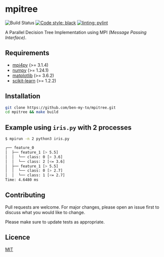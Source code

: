 # mpitree

![Build Status](https://github.com/ben-my-to/mpitree/workflows/Lint/badge.svg)
[![Code style: black](https://img.shields.io/badge/code%20style-black-000000.svg)](https://github.com/psf/black)
[![linting: pylint](https://img.shields.io/badge/linting-pylint-yellowgreen)](https://github.com/PyCQA/pylint)

A Parallel Decision Tree Implementation using MPI *(Message Passing Interface)*.

## Requirements

- [mpi4py](https://pypi.org/project/mpi4py/) (>= 3.1.4)
- [numpy](https://pypi.org/project/pandas/) (>= 1.24.1)
- [matplotlib](https://pypi.org/project/matplotlib/) (>= 3.6.2)
- [scikit-learn](https://pypi.org/project/scikit-learn/) (>= 1.2.2)

## Installation

```bash
git clone https://github.com/ben-my-to/mpitree.git
cd mpitree && make build
```

## Example using `iris.py` with 2 processes

```bash
$ mpirun -n 2 python3 iris.py

┌── feature_0
│  ├── feature_1 [> 5.5]
│  │  └── class: 0 [> 3.6]
│  │  └── class: 2 [<= 3.6]
│  ├── feature_1 [> 5.5]
│  │  └── class: 0 [> 2.7]
│  │  └── class: 1 [<= 2.7]
Time: 4.6480 ms

```

## Contributing

Pull requests are welcome. For major changes, please open an issue first to discuss what you would like to change.

Please make sure to update tests as appropriate.

## Licence

[MIT](https://github.com/ben-my-to/mpitree/blob/main/LICENSE)
